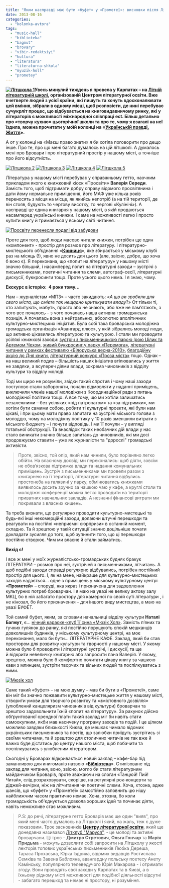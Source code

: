 ```yaml
---
title: "Яким насправді має бути «буфет» у «Прометеї»: висновки після Літшколи"
date: 2013-08-16
categories: 
  - "kolonka-avtora"
tags: 
  - "music-hall"
  - "biblioteka"
  - "bagmut"
  - "brovary"
  - "vibir-redaktsiyi"
  - "kultura"
  - "literatura"
  - "literaturna-shkola"
  - "myuzik-holl"
  - "prometey"
---
```


**[![Літшкола 1](https://mpz.brovary.org/wp-content/uploads/2013/08/Litshkola-1.jpg)](https://mpz.brovary.org/wp-content/uploads/2013/08/Litshkola-1.jpg)Увесь минулий тиждень я провела у Карпатах – на [Літній літературній школі](https://www.youtube.com/watch?v=hy7T7QI7QLU&feature=youtube_gdata_player), організованій Центром літературної освіти. Вже вчетверте людей з усієї країни, які пишуть та хочуть вдосконалювати цей вміння, зібрали в одному місці, щоб розповісти, де нині перебуває сучукрліт процес, що відбувається на книговидавничому ринку, які у літераторів є можливості міжнародної співпраці ect. Більш детально про «творчу кухню» цьогорічної школи та про те, чому я взагалі на неї їздила, можна прочитати у моїй колонці на «[Українській правді. Життя](http://life.pravda.com.ua/columns/2013/08/14/136337/)».**

А от у колонці на «Маєш право знати» я би хотіла поговорити про дещо інше. Про те, про що мені багато думалось на цій літшколі. А думалось мені про Бровари і про літературний простір у нашому місті, а точніше про його відсутність.

[![Літшкола 2](https://mpz.brovary.org/wp-content/uploads/2013/08/Litshkola-2.jpg)](https://mpz.brovary.org/wp-content/uploads/2013/08/Litshkola-2.jpg) [![Літшкола 3](https://mpz.brovary.org/wp-content/uploads/2013/08/Litshkola-3.jpg)](https://mpz.brovary.org/wp-content/uploads/2013/08/Litshkola-3.jpg) [![Літшкола 4](https://mpz.brovary.org/wp-content/uploads/2013/08/Litshkola-4.jpg)](https://mpz.brovary.org/wp-content/uploads/2013/08/Litshkola-4.jpg) [![Літшкола 5](https://mpz.brovary.org/wp-content/uploads/2013/08/Litshkola-5.jpg)](https://mpz.brovary.org/wp-content/uploads/2013/08/Litshkola-5.jpg)

Література у нашому місті перебуває у справжньому гетто, наочним прикладом якого є книжковий кіоск «Просвіти» **Валерія Середи**. Замість того, щоб підтримати добру справу відомого просвітянина і дати йому нормальне приміщення, його МАФ уже кілька років переносять з місця на місце, як якийсь непотріб (а на тій території, де він стояв, будують то чергову висотку, то чергові «Кулінічі»). А насправді це єдина книгарня у нашому місті, в якій продаються насамперед українські книжки. І саме на можливості легко і просто купити книгу й тримається у всьому світі читання.

[![Просвіту перенесли подалі від забудови](https://mpz.brovary.org/wp-content/uploads/2013/08/Prosvitu-perenesli-podali-vid-zabudovi.jpg)](https://mpz.brovary.org/wp-content/uploads/2013/08/Prosvitu-perenesli-podali-vid-zabudovi.jpg)

Проте для того, щоб люди масово читали книжки, потрібен ще один «компонент» - простір для розмов про літературу. І літературно-мистецького об’єднання «**[Криниця](http://krynytsya.ucoz.ua/)**», яке збирається у міському клубі раз на місяць (!), явно не досить для цього (але, звісно, добре, що хоча б воно є). Я переконана, що «попит на літературу» у нашому місті значно більший, і насамперед попит на літературні заходи – зустрічі з письменниками, поетичні читання та слеми, автограф-сесії, літературні дискусії, буккросинги тощо. Проте усього цього нема. І я знаю, чому.

**Екскурс в історію:  4 роки тому...**

Нам – журналістам «МПЗ» – часто закидають: «_А що ви зробили для свого міста, що смієте так нещадно критикувати владу_?» От тільки ті, хто запитують, мабуть, просто або не знають, або вже не пам’ятають, з чого все почалось – з чого почалась наша активна громадянська позиція. А почалась вона з нейтральних, абсолютно аполітичних культурно-мистецьких ініціатив. Була собі така броварська молодіжна громадська організація «Авангард плюс», у якій зібрались молоді люди, що активно цікавились літературою та культурою. І стали ми проводити усілякі книжкові заходи: [зустріч з письменницькою парою Ірою Цілик та Артемом Чехом](http://vk.com/event9846753), [живий буккросинг у парку «Перемога»](http://vk.com/event17198105), [літературні читання у рамках фестивалю «Білоруська весна-2010»](http://vk.com/event17674848), [благодійну акцію до Дня книги](http://vk.com/pravo.znaty.brovary#/event26351610), [літературний конкурс «Проза міста»](https://www.facebook.com/prozamista) тощо. Однак – на наш великий подив – більшість наших ініціатив втілювались у життя не завдяки, а всупереч діями влади, зокрема чиновників з відділу культури та відділу молоді.

Тоді ми щиро не розуміли, звідки такий спротив і чому наші заходи поступово стали забороняти, почали відмовляти у наданні приміщень, виключили членів нашої молодіжки з Координаційної ради з питань молодіжної політики тощо. А все тому, що ми хотіли залишатись незалежними – без усіляких «під патронатом» та «за підтримки», ми хотіли бути самими собою, робити ті культурні проекти, які були нам цікаві, і при цьому мати право запитати на зустрічі міського голови з молоддю, чому на молодіжну політику у 10 разів зменшили витрати з міського бюджету – і почути відповідь. І ми її почули – у вигляді тотальної обструкції. Та внаслідок таких необачних дій влади у нас стало виникати значно більше запитань до чиновників, які ми досі продовжуємо ставити – уже як журналісти та "дорослі" громадські активісти.

> Проте, звісно, той опір, який нам чинили, було порівняно легко обійти. На власному досвіді ми переконались: щоб діяти, зовсім не обов’язкова підтримка влади та надання комунальних приміщень. Зустріч з письменниками ми провели разом з книгарнею на її території, літературні читання відбулись простонеба на галявині у парку, обмінюватись книжками виявилось досить зручно за чашкою чаю у кафе, а круглі столи та молодіжні конференції можна легко проводити на території приватних навчальних закладів. А незначні фінансові витрати ми покривали з власних кишень.

Та треба визнати, що регулярно проводити культурно-мистецькі та будь-які інші некомерційні заходи, долаючи штучні перешкоди та реагувати на постійні «неприємні сюрпризи» в останній момент, складно. Та й зрештою у такій ситуації значно доцільніше почати докладати зусилля до того, щоб зупинити того, що ці перешкоди постійно створює. Чим ми власне й стали займатись.

**Вихід є!**

І все ж мені у моїх журналістсько-громадських буднях бракує ЛІТЕРАТУРИ – розмов про неї, зустрічей з письменниками, літчитань. А щоб подібні заходи справді регулярно відбувались, потрібен постійний простір для цього. І, як на мене, найкраще для культурно-мистецьких заходів надається… одне з приміщень у міському культурному центрі «**Прометей**» – споруді, яка якраз і призначена для задоволення культурних потреб броварчан. І я маю на увазі не велику актову залу МКЦ, бо в ній забагато простору для камерної по своїй суті літератури , і не кінозал, бо його призначення – для іншого виду мистецтва, а маю на увазі БУФЕТ.

Той самий буфет, яким, за словами начальниці відділу культури **Наталі Багмут**, є… [нічний караоке-клуб її сина «Мюзік Хол»](https://mpz.brovary.org/brovarska-sim-ya-istoriya-odniyeyi-kulturnoyi-shemi-ch-1/). Замість п’яних та гучних гулянок до ранку, які постійно порушують спокій мешканців довколишніх будинків, у міському культурному центрі, на моє переконання, мало би бути… ЛІТЕРАТУРНЕ КАФЕ. Заклад, який би став простором для розвитку культури та творчості у нашому місті. У якому можна було б проводити і літературні зустрічі, і дискусії, та ще й відкрити невеличку книгарню або запросити пана Валерія. У якому, зрештою, можна було б комфортно почитати цікаву книгу за чашкою кави з млинцем, зустріти творчих та вільних людей та поспілкуватись з ними.

[![Мюзік хол](https://mpz.brovary.org/wp-content/uploads/2013/08/Myuzik-hol.jpg)](https://mpz.brovary.org/wp-content/uploads/2013/08/Myuzik-hol.jpg)

Саме такий «буфет» – на мою думку – мав би бути в «Прометеї», саме він міг би значно пожвавити культурно-мистецьке життя у нашому місті, створити умови для творчого розвитку та «змістовного дозвілля» (улюблений канцеляризм чиновників від культури) броварчан та зрештою задовольнити їхній «попит на літературу». За рахунок дійсно обґрунтованої орендної плати такий заклад міг би навіть стати самоокупним, якби мав насичену програму заходів та подій. І це цілком можливо завдяки близькості Києва, де мешкає чимало відомих українських письменників та поетів, що залюбки приїдуть зустрітись зі своїми читачами, та й зрештою для столичних читачів не так вже й важко буде дістатись до центру нашого міста, щоб побачити та поспілкуватись з улюбленим літератором.

Сьогодні у Броварах відкривається новий заклад – кафе-бар під заманливою для книгоманів назвою «[**Бібліотека**](http://vk.com/biblioteka_bar)». Стилізоване під заклад для читання, воно, звісно, могло би стати літературним майданчиком Броварів, проте зважаючи на слоган «Танцюй! Пий! Читай», слід розраховувати, скоріше, на регулярні рок-концерти та діджей-вечірки, ніж на літчитання чи поетичні слеми. Хоча, хтозна, адже шансів, що «буфет» у «Прометеї» самостійно заповнить цю нішу найближчим часом практично немає. Хоча, хтозна, бо коли громадськість об'єднується довкола хороших ідей та починає діяти, навіть неможливе стає можливим.

> P.S: до речі, літературне гетто Броварів має ще один "вияв", про який мені часто думалось на Літшколі і який, на жаль, теж є дуже показовим. Троє засновників [**Центру літературної освіти**](http://www.facebook.com/CenterforLiteraryEducation), який ще донедавна називався [Літклуб "Маруся"](http://www.facebook.com/litclub.marusia), - це молоді та активні броварчани. Ці троє - **Дмитро Стретович**, **Ольга Гончар** та **Марія Придьма** - можуть дозволити собі запросити на Літшколу у якості лекторів топових українських письменників Любка Дереша, Тараса Прохаська, Юрка Іздрика, відомих видавців Ростислава Семківа та Завена Баблояна, авангардну польську поетесу Анету Камінську, популярного телеведучого Юрія Макарова - і отримати згоду. Вони проводять свої заходи у Карпатах та в Києві, а в їхньому рідному місті можливості для подібної діяльності відсутні - забагато перешкод та немає ні простору, ні розуміння.
